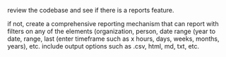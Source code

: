 review the codebase and see if there is a reports feature.

if not, create a comprehensive reporting mechanism that can report with filters on any of the elements (organization, person, date range (year to date, range, last (enter timeframe such as x hours, days, weeks, months, years), etc.
include output options such as .csv, html, md, txt, etc.


